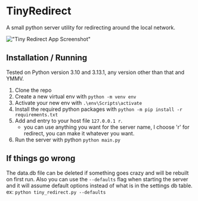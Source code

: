 # TinyRedirect
A small python server utility for redirecting around the local network.

!["Tiny Redirect App Screenshot"](imgs/screenshot-tr.png)

## Installation / Running

Tested on Python version 3.10 and 3.13.1, any version other than that and YMMV.

1. Clone the repo
2. Create a new virtual env with `python -m venv env`
3. Activate your new env with `.\env\Scripts\activate`
4. Install the required python packages with `python -m pip install -r requirements.txt`
5. Add and entry to your host file `127.0.0.1 r`.
   - you can use anything you want for the server name, I choose 'r' for redirect, you can make it whatever you want. 
6. Run the server with python `python main.py`

## If things go wrong

The data.db file can be deleted if something goes crazy and will be rebuilt on first run.
Also you can use the `--defaults` flag when starting the server and it will assume default options instead of what is in the settings db table.
ex: `python tiny_redirect.py --defaults`
